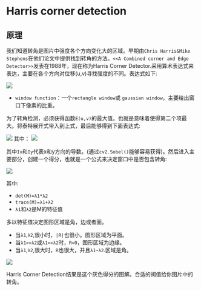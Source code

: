 # Harris corner detection
## 原理
我们知道转角是图片中强度各个方向变化大的区域。早期由`Chris Harris&Mike Stephens`在他们论文中提供找到转角的方法。`<<A Combined corner and Edge Detector>>`发表在1988年，现在称为Harris Corner Detector.采用算术表达式来表达，主要在各个方向对位移(u,v)寻找强度的不同。表达式如下:

<image src="image/01-1.png"/>

* `window function`：一个`rectangle window`或 `gaussian window`，主要给出窗口下像素的比重。

为了转角检测，必须获得函数`E(u,v)`的最大值。也就是意味着使得第二个项最大。将泰特展开式带入到上式，最后能够得到下面表达式:

<image src="image/01-2.png"/>
其中：
<image src="image/01-3.png"/>

其中`Ix`和`Iy`代表x和y方向的导数。(通过`cv2.Sobel()`能够容易获得)。然后进入主要部分，创建一个得分，也就是一个公式来决定窗口中是否包含转角:

<image src="image/01-04.png"/>

其中:

* `det(M)=λ1*λ2`
* `trace(M)=λ1+λ2`
* `λ1`和`λ2`是M的特征值

多以特征值决定图形区域是角，边或者面。

* 当`λ1`,`λ2`,很小时，`|R|`也很小。图形区域为平面。
* 当`λ1>>λ2`或`λ1<<λ2`时，`R<0`，图形区域为边缘。
* 当`λ1`,`λ2`,很大时，`R`也很大，并且`λ1~λ2`.区域是角。

<image src="image/01-05.jpg"/>

Harris Corner Detection结果是这个灰色得分的图解。合适的阀值给你图片中的转角。